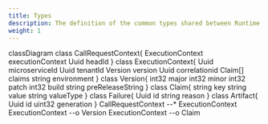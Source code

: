 ```yaml
---
title: Types
description: The definition of the common types shared between Runtime services
weight: 1
---
```


<div class="mermaid">
classDiagram
    class CallRequestContext{
        ExecutionContext executionContext
        Uuid headId
    }
    class ExecutionContext{
        Uuid microserviceId
        Uuid tenantId
        Version version
        Uuid correlationid
        Claim[] claims
        string environment
    }
    class Version{
        int32 major
        int32 minor
        int32 patch
        int32 build
        string preReleaseString
    }
    class Claim{
        string key
        string value
        string valueType
    }
    class Failure{
        Uuid id
        string reason
    }
    class Artifact{
        Uuid id
        uint32 generation
    }
    CallRequestContext --* ExecutionContext
    ExecutionContext --o Version
    ExecutionContext --o Claim
</div>
